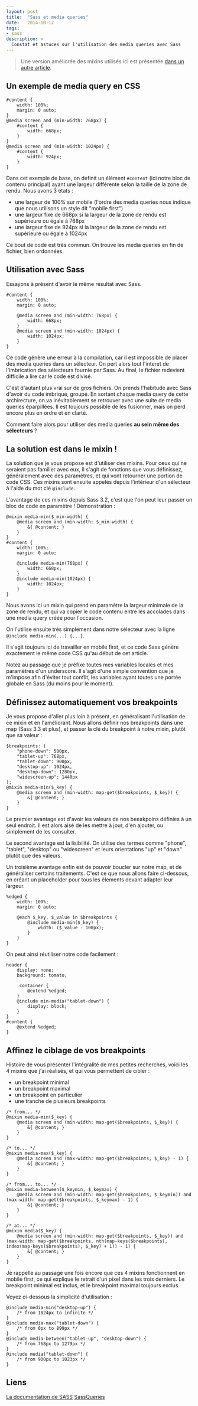 ```yaml
---
layout: post
title:  "Sass et media queries"
date:   2014-10-12
tags:
- sass
description: >
  Constat et astuces sur l'utilisation des media queries avec Sass
---
```


> Une version améliorée des mixins utilisés ici est présentée [dans un autre article](https://blog.smarchal.com/sass-queries).

## Un exemple de media query en CSS

    #content {
        width: 100%;
        margin: 0 auto;
    }
    @media screen and (min-width: 768px) {
        #content {
            width: 668px;
        }
    }
    @media screen and (min-width: 1024px) {
        #content {
            width: 924px;
        }
    }

Dans cet exemple de base, on definit un élément `#content` (ici notre bloc de contenu principal) ayant une largeur différente selon la taille de la zone de rendu. Nous avons 3 états :

- une largeur de 100% sur mobile (l'ordre des media queries nous indique que nous utilisons un style dit "mobile first")
- une largeur fixe de 668px si la largeur de la zone de rendu est supérieure ou égale à 768px
- une largeur fixe de 924px si la largeur de la zone de rendu est supérieure ou égale à 1024px

Ce bout de code est très commun. On trouve les media queries en fin de fichier, bien ordonnées.

## Utilisation avec Sass

Essayons à présent d'avoir le même résultat avec Sass.

    #content {
        width: 100%;
        margin: 0 auto;

        @media screen and (min-width: 768px) {
            width: 668px;
        }
        @media screen and (min-width: 1024px) {
            width: 1024px;
        }
    }

Ce code génère une erreur à la compilation, car il est impossible de placer des media queries dans un sélecteur. On pert alors tout l'interet de l'imbrication des sélecteurs fournie par Sass. Au final, le fichier redevient difficile a lire car le code est divisé.

C'est d'autant plus vrai sur de gros fichiers. On prends l'habitude avec Sass d'avoir du code imbriqué, groupé. En sortant chaque media query de cette archirecture, on va inévitablement se retrouver avec une suite de media queries éparpillées. Il est toujours possible de les fusionner, mais on perd encore plus en ordre et en clarté.

Comment faire alors pour utiliser des media queries **au sein même des sélecteurs** ?

## La solution est dans le mixin !

La solution que je vous propose est d'utiliser des mixins. Pour ceux qui ne seraient pas familier avec eux, il s'agit de fonctions que vous définissez, généralement avec des paramètres, et qui vont retourner une portion de code CSS. Ces mixins sont ensuite appelés depuis l'intérieur d'un sélecteur à l'aide du mot clé `@include`.

L'avantage de ces mixins depuis Sass 3.2, c'est que l'on peut leur passer un bloc de code en paramètre ! Démonstration :

    @mixin media-min($_min-width) {
        @media screen and (min-width: $_min-width) {
            &{ @content; }
        }
    }
    #content {
        width: 100%;
        margin: 0 auto;

        @include media-min(768px) {
            width: 668px;
        }
        @include media-min(1024px) {
            width: 1024px;
        }
    }

Nous avons ici un mixin qui prend en paramètre la largeur minimale de la zone de rendu, et qui va copier le code contenu entre les accolades dans une media query créée pour l'occasion.

On l'utilise ensuite très simplement dans notre sélecteur avec la ligne `@include media-min(...) {...}`.

Il s'agit toujours ici de travailler en mobile first, et ce code Sass génère exactement le même code CSS qu'au début de cet article.

Notez au passage que je préfixe toutes mes variables locales et mes paramètres d'un underscore. Il s'agit d'une simple convention que je m'impose afin d'éviter tout conflit, les variables ayant toutes une portée globale en Sass (du moins pour le moment).

## Définissez automatiquement vos breakpoints

Je vous propose d'aller plus loin à présent, en généralisant l'utilisation de ce mixin et en l'améliorant. Nous allons définir nos breakpoints dans une map (Sass 3.3 et plus), et passer la clé du breakpoint à notre mixin, plutôt que sa valeur :

    $breakpoints: (
        "phone-down": 500px,
        "tablet-up": 768px,
        "tablet-down": 900px,
        "desktop-up": 1024px,
        "desktop-down": 1280px,
        "widescreen-up": 1440px
    );
    @mixin media-min($_key) {
        @media screen and (min-width: map-get($breakpoints, $_key)) {
            &{ @content; }
        }
    }

Le premier avantage est d'avoir les valeurs de nos beeakpoins définies à un seul endroit. Il est alors aisé de les mettre à jour, d'en ajouter, ou simplement de les consulter.

Le second avantage est la lisibilité. On utilise des termes comme "phone", "tablet", "desktop" ou "widescreen" et leurs orientations "up" et "down" plutôt que des valeurs.

Un troisième avantage enfin est de pouvoir boucler sur notre map, et de généraliser certains traitements. C'est ce que nous allons faire ci-dessous, en créant un placeholder pour tous les élements devant adapter leur largeur.

    %edged {
        width: 100%;
        margin: 0 auto;

        @each $_key, $_value in $breakpoints {
            @include media-min($_key) {
                width: ($_value - 100px);
            }
        }
    }

On peut ainsi réutiliser notre code facilement :

    header {
        display: none;
        background: tomato;

        .container {
            @extend %edged;
        }
        @include min-media("tablet-down") {
            display: block;
        }
    }
    #content {
        @extend %edged;
    }

## Affinez le ciblage de vos breakpoints

Histoire de vous présenter l'intégralité de mes petites recherches, voici les 4 mixins que j'ai réalisés, et qui vous permettent de cibler :

- un breakpoint minimal
- un breakpoint maximal
- un breakpoint en particulier
- une tranche de plusieurs breakpoints

<!-- -->

    /* from... */
    @mixin media-min($_key) {
        @media screen and (min-width: map-get($breakpoints, $_key)) {
            &{ @content; }
        }
    }

    /* to... */
    @mixin media-max($_key) {
        @media screen and (max-width: map-get($breakpoints, $_key) - 1) {
            &{ @content; }
        }
    }

    /* from... to... */
    @mixin media-between($_keymin, $_keymax) {
        @media screen and (min-width: map-get($breakpoints, $_keymin)) and (max-width: map-get($breakpoints, $_keymax) - 1) {
            &{ @content; }
        }
    }

    /* at... */
    @mixin media($_key) {
        @media screen and (min-width: map-get($breakpoints, $_key)) and (max-width: map-get($breakpoints, nth(map-keys($breakpoints), index(map-keys($breakpoints), $_key) + 1)) - 1) {
            &{ @content; }
        }
    }

Je rappelle au passage une fois encore que ces 4 mixins fonctionnent en mobile first, ce qui explique le retrait d'un pixel dans les trois derniers. Le breakpoint minimal est inclus, et le breakpoint maximal toujours exclus.

Voyez ci-dessous la simplicité d'utilisation :

    @include media-min("desktop-up") {
        /* from 1024px to infinite */
    }
    @include media-max("tablet-down") {
        /* from 0px to 899px */
    }
    @include media-between("tablet-up", "desktop-down") {
        /* from 768px to 1279px */
    }
    @include media("tablet-down") {
        /* from 900px to 1023px */
    }

## Liens
[La documentation de SASS](http://sass-lang.com/documentation/file.SASS_REFERENCE.html)
[SassQueries](http://smarchal.com/sass-queries)